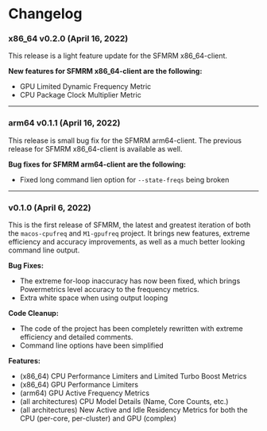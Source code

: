 # Changelog

### x86_64 v0.2.0 (April 16, 2022)
This release is a light feature update for the SFMRM x86_64-client.

**New features for SFMRM x86_64-client are the following:**

- GPU Limited Dynamic Frequency Metric
- CPU Package Clock Multiplier Metric

___

### arm64 v0.1.1 (April 16, 2022)
This release is small bug fix for the SFMRM arm64-client. The previous release for SFMRM x86_64-client is available as well.

**Bug fixes for SFMRM  arm64-client are the following:**

- Fixed long command lien option for `--state-freqs` being broken


___

### v0.1.0 (April 6, 2022)
This is the first release of SFMRM, the latest and greatest iteration of both the `macos-cpufreq` and `M1-gpufreq` project. It brings new features, extreme efficiency and accuracy improvements, as well as a much better looking command line output.

**Bug Fixes:**
- The extreme for-loop inaccuracy has now been fixed, which brings Powermetrics level accuracy to the frequency metrics.
- Extra white space when using output looping

**Code Cleanup:**
- The code of the project has been completely rewritten with extreme efficiency and detailed comments.
- Command line options have been simplified

**Features:**
- (x86_64) CPU Performance Limiters and Limited Turbo Boost Metrics
- (x86_64) GPU Performance Limiters
- (arm64) GPU Active Frequency Metrics
- (all architectures) CPU Model Details (Name, Core Counts, etc.)
- (all architectures) New Active and Idle Residency Metrics for both the CPU (per-core, per-cluster) and GPU (complex)
